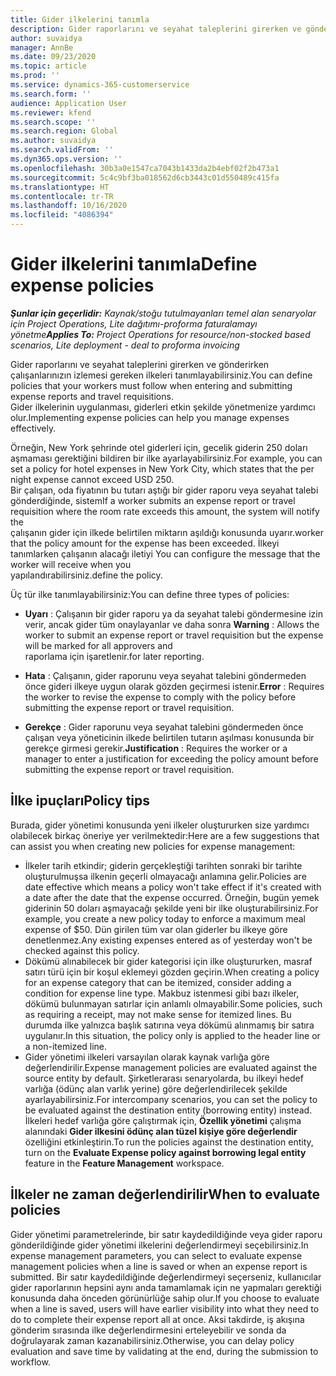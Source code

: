 ```yaml
---
title: Gider ilkelerini tanımla
description: Gider raporlarını ve seyahat taleplerini girerken ve gönderirken çalışanlarınızın izlemesi gereken gider ilkelerini tanımlayabilirsiniz.
author: suvaidya
manager: AnnBe
ms.date: 09/23/2020
ms.topic: article
ms.prod: ''
ms.service: dynamics-365-customerservice
ms.search.form: ''
audience: Application User
ms.reviewer: kfend
ms.search.scope: ''
ms.search.region: Global
ms.author: suvaidya
ms.search.validFrom: ''
ms.dyn365.ops.version: ''
ms.openlocfilehash: 30b3a0e1547ca7043b1433da2b4ebf02f2b473a1
ms.sourcegitcommit: 5c4c9bf3ba018562d6cb3443c01d550489c415fa
ms.translationtype: HT
ms.contentlocale: tr-TR
ms.lasthandoff: 10/16/2020
ms.locfileid: "4086394"
---
```

# <a name="define-expense-policies"></a><span data-ttu-id="f64ba-103">Gider ilkelerini tanımla</span><span class="sxs-lookup"><span data-stu-id="f64ba-103">Define expense policies</span></span>

<span data-ttu-id="f64ba-104">_**Şunlar için geçerlidir:** Kaynak/stoğu tutulmayanları temel alan senaryolar için Project Operations, Lite dağıtımı-proforma faturalamayı yönetme_</span><span class="sxs-lookup"><span data-stu-id="f64ba-104">_**Applies To:** Project Operations for resource/non-stocked based scenarios, Lite deployment - deal to proforma invoicing_</span></span>

<span data-ttu-id="f64ba-105">Gider raporlarını ve seyahat taleplerini girerken ve gönderirken çalışanlarınızın izlemesi gereken ilkeleri tanımlayabilirsiniz.</span><span class="sxs-lookup"><span data-stu-id="f64ba-105">You can define policies that your workers must follow when entering and submitting expense reports and travel requisitions.</span></span>         
<span data-ttu-id="f64ba-106">Gider ilkelerinin uygulanması, giderleri etkin şekilde yönetmenize yardımcı olur.</span><span class="sxs-lookup"><span data-stu-id="f64ba-106">Implementing expense policies can help you manage expenses effectively.</span></span>         

<span data-ttu-id="f64ba-107">Örneğin, New York şehrinde otel giderleri için, gecelik giderin 250 doları aşmaması gerektiğini bildiren bir ilke ayarlayabilirsiniz.</span><span class="sxs-lookup"><span data-stu-id="f64ba-107">For example, you can set a policy for hotel expenses in New York City, which states that the per night expense cannot exceed USD 250.</span></span>       
<span data-ttu-id="f64ba-108">Bir çalışan, oda fiyatının bu tutarı aştığı bir gider raporu veya seyahat talebi gönderdiğinde, sistem</span><span class="sxs-lookup"><span data-stu-id="f64ba-108">If a worker submits an expense report or travel requisition where the room rate exceeds this amount, the system will notify the</span></span>         
<span data-ttu-id="f64ba-109">çalışanın gider için ilkede belirtilen miktarın aşıldığı konusunda uyarır.</span><span class="sxs-lookup"><span data-stu-id="f64ba-109">worker that the policy amount for the expense has been exceeded.</span></span> <span data-ttu-id="f64ba-110">İlkeyi tanımlarken çalışanın alacağı iletiyi </span><span class="sxs-lookup"><span data-stu-id="f64ba-110">You can configure the message that the worker will receive when you</span></span>        
<span data-ttu-id="f64ba-111">yapılandırabilirsiniz.</span><span class="sxs-lookup"><span data-stu-id="f64ba-111">define the policy.</span></span>      
        
<span data-ttu-id="f64ba-112">Üç tür ilke tanımlayabilirsiniz:</span><span class="sxs-lookup"><span data-stu-id="f64ba-112">You can define three types of policies:</span></span>         
        
- <span data-ttu-id="f64ba-113">**Uyarı** : Çalışanın bir gider raporu ya da seyahat talebi göndermesine izin verir, ancak gider tüm onaylayanlar ve daha sonra </span><span class="sxs-lookup"><span data-stu-id="f64ba-113">**Warning** : Allows the worker to submit an expense report or travel requisition but the expense will be marked for all approvers and</span></span>         
  <span data-ttu-id="f64ba-114">raporlama için işaretlenir.</span><span class="sxs-lookup"><span data-stu-id="f64ba-114">for later reporting.</span></span>        

- <span data-ttu-id="f64ba-115">**Hata** : Çalışanın, gider raporunu veya seyahat talebini göndermeden önce gideri ilkeye uygun olarak gözden geçirmesi istenir.</span><span class="sxs-lookup"><span data-stu-id="f64ba-115">**Error** : Requires the worker to revise the expense to comply with the policy before submitting the expense report or travel requisition.</span></span>        
 
 - <span data-ttu-id="f64ba-116">**Gerekçe** : Gider raporunu veya seyahat talebini göndermeden önce çalışan veya yöneticinin ilkede belirtilen tutarın aşılması konusunda bir gerekçe girmesi gerekir.</span><span class="sxs-lookup"><span data-stu-id="f64ba-116">**Justification** : Requires the worker or a manager to enter a justification for exceeding the policy amount before submitting the expense report or travel requisition.</span></span>        

## <a name="policy-tips"></a><span data-ttu-id="f64ba-117">İlke ipuçları</span><span class="sxs-lookup"><span data-stu-id="f64ba-117">Policy tips</span></span>
<span data-ttu-id="f64ba-118">Burada, gider yönetimi konusunda yeni ilkeler oluştururken size yardımcı olabilecek birkaç öneriye yer verilmektedir:</span><span class="sxs-lookup"><span data-stu-id="f64ba-118">Here are a few suggestions that can assist you when creating new policies for expense management:</span></span> 

- <span data-ttu-id="f64ba-119">İlkeler tarih etkindir; giderin gerçekleştiği tarihten sonraki bir tarihte oluşturulmuşsa ilkenin geçerli olmayacağı anlamına gelir.</span><span class="sxs-lookup"><span data-stu-id="f64ba-119">Policies are date effective which means a policy won't take effect if it's created with a date after the date that the expense occurred.</span></span> <span data-ttu-id="f64ba-120">Örneğin, bugün yemek giderinin 50 doları aşmayacağı şekilde yeni bir ilke oluşturabilirsiniz.</span><span class="sxs-lookup"><span data-stu-id="f64ba-120">For example, you create a new policy today to enforce a maximum meal expense of $50.</span></span> <span data-ttu-id="f64ba-121">Dün girilen tüm var olan giderler bu ilkeye göre denetlenmez.</span><span class="sxs-lookup"><span data-stu-id="f64ba-121">Any existing expenses entered as of yesterday won't be checked against this policy.</span></span>
- <span data-ttu-id="f64ba-122">Dökümü alınabilecek bir gider kategorisi için ilke oluştururken, masraf satırı türü için bir koşul eklemeyi gözden geçirin.</span><span class="sxs-lookup"><span data-stu-id="f64ba-122">When creating a policy for an expense category that can be itemized, consider adding a condition for expense line type.</span></span> <span data-ttu-id="f64ba-123">Makbuz istenmesi gibi bazı ilkeler, dökümü bulunmayan satırlar için anlamlı olmayabilir.</span><span class="sxs-lookup"><span data-stu-id="f64ba-123">Some policies, such as requiring a receipt, may not make sense for itemized lines.</span></span> <span data-ttu-id="f64ba-124">Bu durumda ilke yalnızca başlık satırına veya dökümü alınmamış bir satıra uygulanır.</span><span class="sxs-lookup"><span data-stu-id="f64ba-124">In this situation, the policy only is applied to the header line or a non-itemized line.</span></span> 
- <span data-ttu-id="f64ba-125">Gider yönetimi ilkeleri varsayılan olarak kaynak varlığa göre değerlendirilir.</span><span class="sxs-lookup"><span data-stu-id="f64ba-125">Expense management policies are evaluated against the source entity by default.</span></span> <span data-ttu-id="f64ba-126">Şirketlerarası senaryolarda, bu ilkeyi hedef varlığa (ödünç alan varlık yerine) göre değerlendirilecek şekilde ayarlayabilirsiniz.</span><span class="sxs-lookup"><span data-stu-id="f64ba-126">For intercompany scenarios, you can set the policy to be evaluated against the destination entity (borrowing entity) instead.</span></span> <span data-ttu-id="f64ba-127">İlkeleri hedef varlığa göre çalıştırmak için, **Özellik yönetimi** çalışma alanındaki **Gider ilkesini ödünç alan tüzel kişiye göre değerlendir** özelliğini etkinleştirin.</span><span class="sxs-lookup"><span data-stu-id="f64ba-127">To run the policies against the destination entity, turn on the **Evaluate Expense policy against borrowing legal entity** feature in the **Feature Management** workspace.</span></span>

## <a name="when-to-evaluate-policies"></a><span data-ttu-id="f64ba-128">İlkeler ne zaman değerlendirilir</span><span class="sxs-lookup"><span data-stu-id="f64ba-128">When to evaluate policies</span></span>

<span data-ttu-id="f64ba-129">Gider yönetimi parametrelerinde, bir satır kaydedildiğinde veya gider raporu gönderildiğinde gider yönetimi ilkelerini değerlendirmeyi seçebilirsiniz.</span><span class="sxs-lookup"><span data-stu-id="f64ba-129">In expense management parameters, you can select to evaluate expense management policies when a line is saved or when an expense report is submitted.</span></span> <span data-ttu-id="f64ba-130">Bir satır kaydedildiğinde değerlendirmeyi seçerseniz, kullanıcılar gider raporlarının hepsini aynı anda tamamlamak için ne yapmaları gerektiği konusunda daha önceden görünürlüğe sahip olur.</span><span class="sxs-lookup"><span data-stu-id="f64ba-130">If you choose to evaluate when a line is saved, users will have earlier visibility into what they need to do to complete their expense report all at once.</span></span> <span data-ttu-id="f64ba-131">Aksi takdirde, iş akışına gönderim sırasında ilke değerlendirmesini erteleyebilir ve sonda da doğrulayarak zaman kazanabilirsiniz.</span><span class="sxs-lookup"><span data-stu-id="f64ba-131">Otherwise, you can delay policy evaluation and save time by validating at the end, during the submission to workflow.</span></span>
